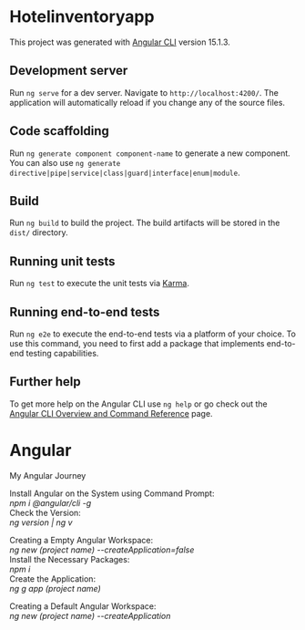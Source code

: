 # Hotelinventoryapp

This project was generated with [Angular CLI](https://github.com/angular/angular-cli) version 15.1.3.

## Development server

Run `ng serve` for a dev server. Navigate to `http://localhost:4200/`. The application will automatically reload if you change any of the source files.

## Code scaffolding

Run `ng generate component component-name` to generate a new component. You can also use `ng generate directive|pipe|service|class|guard|interface|enum|module`.

## Build

Run `ng build` to build the project. The build artifacts will be stored in the `dist/` directory.

## Running unit tests

Run `ng test` to execute the unit tests via [Karma](https://karma-runner.github.io).

## Running end-to-end tests

Run `ng e2e` to execute the end-to-end tests via a platform of your choice. To use this command, you need to first add a package that implements end-to-end testing capabilities.

## Further help

To get more help on the Angular CLI use `ng help` or go check out the [Angular CLI Overview and Command Reference](https://angular.io/cli) page.

# Angular
 My Angular Journey  

Install Angular on the System using Command Prompt:  
*npm i @angular/cli -g*  
Check the Version:  
*ng version | ng v*  

Creating a Empty Angular Workspace:    
*ng new (project name) --createApplication=false*  
Install the Necessary Packages:  
*npm i*  
Create the Application:  
*ng g app (project name)*    

Creating a Default Angular Workspace:  
*ng new (project name) --createApplication*  
